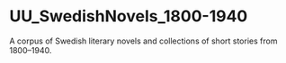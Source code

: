 # UU_SwedishNovels_1800-1940
A corpus of Swedish literary novels and collections of short stories from 1800–1940. 
